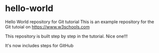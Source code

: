 # hello-world
Hello World repository for Git tutorial
This is an example repository for the Git tutoial on https://www.w3schools.com

This repository is built step by step in the tutorial. Nice one!!!

It's now includes steps for GitHub
